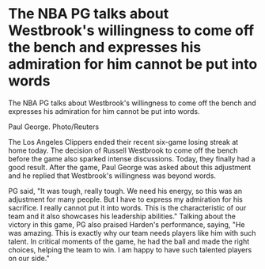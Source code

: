 # The NBA PG talks about Westbrook's willingness to come off the bench and expresses his admiration for him cannot be put into words 
 The NBA PG talks about Westbrook's willingness to come off the bench and expresses his admiration for him cannot be put into words.

Paul George. Photo/Reuters

The Los Angeles Clippers ended their recent six-game losing streak at home today. The decision of Russell Westbrook to come off the bench before the game also sparked intense discussions. Today, they finally had a good result. After the game, Paul George was asked about this adjustment and he replied that Westbrook's willingness was beyond words.

PG said, "It was tough, really tough. We need his energy, so this was an adjustment for many people. But I have to express my admiration for his sacrifice. I really cannot put it into words. This is the characteristic of our team and it also showcases his leadership abilities." Talking about the victory in this game, PG also praised Harden's performance, saying, "He was amazing. This is exactly why our team needs players like him with such talent. In critical moments of the game, he had the ball and made the right choices, helping the team to win. I am happy to have such talented players on our side."